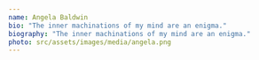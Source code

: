 ```yaml
---
name: Angela Baldwin
bio: "The inner machinations of my mind are an enigma."
biography: "The inner machinations of my mind are an enigma."
photo: src/assets/images/media/angela.png
---
```


